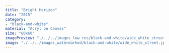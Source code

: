 ```yaml
---
title: "Bright Horizon"
date: "2015"
category: 
- "black-and-white"
material: "Acryl on Canvas"
size: "80x60"
imagePreview: "./../../images_low_res/black-and-white/wide_white_street.jpg"
image: "./../../images_watermarked/black-and-white/wide_white_street.jpg"
---
```

